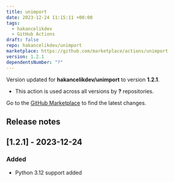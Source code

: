 ```yaml
---
title: unimport
date: 2023-12-24 11:15:11 +00:00
tags:
  - hakancelikdev
  - GitHub Actions
draft: false
repo: hakancelikdev/unimport
marketplace: https://github.com/marketplace/actions/unimport
version: 1.2.1
dependentsNumber: "?"
---
```



Version updated for **hakancelikdev/unimport** to version **1.2.1**.
- This action is used across all versions by **?** repositories.

Go to the [GitHub Marketplace](https://github.com/marketplace/actions/unimport) to find the latest changes.

## Release notes

## [1.2.1] - 2023-12-24

### Added

- Python 3.12 support added
